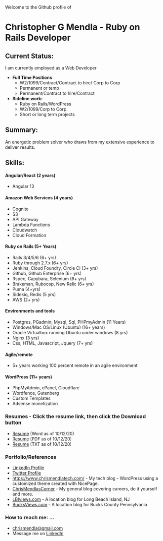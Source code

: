 Welcome to the Github profile of
# Christopher G Mendla - Ruby on Rails Developer

## Current Status:
I am currently employed as a Web Developer
* **Full Time Positions**
	* W2/1099/Contract/Contract to hire/ Corp to Corp
	* Permanent or temp
	* Permanent/Contract to hire/Contract
* **Sideline work:**
	* Ruby on Rails/WordPress
	* W2/1099/Corp to Corp. 
	* Short or long term projects

## Summary:
An energetic problem solver who draws from my extensive experience to deliver results. 

## Skills:
#### Angular/React (2 years)
 - Angular 13

#### Amazon Web Services (4 years)
 - Cognito
 - S3
 - API Gateway
 - Lambda Functions
 - Cloudwatch
 - Cloud Formation

#### Ruby on Rails (5+ Years)

 - Rails 3/4/5/6 (6+ yrs)
 - Ruby through 2.7.x (6+ yrs)
 - Jenkins, Cloud Foundry, Circle CI (3+ yrs)
 - Github, Github Enterprise (6+ yrs)
 - Rspec, Capybara, Selenium (6+ yrs)
 - Brakeman, Rubocop, New Relic (6+ yrs)
 - Puma (4+yrs)
 - Sidekiq, Redis (5 yrs)
 - AWS (2+ yrs)

####  Environments and tools
* Postgres, PGadmin, Mysql, Sql, PHPmyAdmin (11 Years) 
* Windows/Mac OS/Linux (Ubuntu) (16+ years)
* Oracle Virtualbox running Ubuntu under windows (8 yrs)
* Nginx (3 yrs)
* Css, HTML, Javascript, Jquery (7+ yrs)
 
####  Agile/remote
* 5+ years working 100 percent remote in an agile environment 

#### WordPress (11+ years)
* PhpMyAdmin, cPanel, Cloudflare
* Wordfence, Gutenberg 
* Custom Templates
* Adsense monetization

### Resumes - Click the resume link, then click the Download button
* [Resume](https://github.com/cmendla/cmendla/blob/main/ChristopherMendlaRubyonRailsDeveloperResume.DOCX) (Word as of 10/12/20)
* [Resume](https://github.com/cmendla/cmendla/blob/main/ChristopherMendlaRubyonRailsDeveloperResume.PDF) (PDF as of 10/12/20)
* [Resume](https://github.com/cmendla/cmendla/blob/main/ChristopherMendlaRubyonRailsDeveloperResume.TXT) (TXT as of 10/12/20)

### Portfolio/References
* [LinkedIn Profile](https://www.linkedin.com/in/christophergmendla/)
* [Twitter Profile](https://twitter.com/cgmendla)
* https://www.chrismendlatech.com/ - My tech blog - WordPress using a customized theme created with NicePage. 
* [ChrisMendlasCorner](https://www.chrismendlascorner.com/) - My general blog covering careers, do it yourself and more. 
* [LBIviews.com](https://www.lbiviews.com/) - A location blog for Long Beach Island, NJ 
* [BucksViews.com](https://www.bucksviews.com/) - A location blog for Bucks County Pennsylvania

### How to reach me: ...
* chrismendla@gmail.com 
* Message me on [LinkedIn](https://www.linkedin.com/in/christophergmendla/)

<!--
**cmendla/cmendla** is a ✨ _special_ ✨ repository because its `README.md` (this file) appears on your GitHub profile.

Here are some ideas to get you started:


